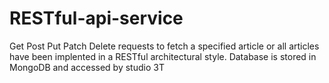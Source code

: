 # RESTful-api-service
Get Post Put Patch Delete requests to fetch a specified article or all articles have been implented in a RESTful architectural style.
Database is stored in MongoDB and accessed by studio 3T
